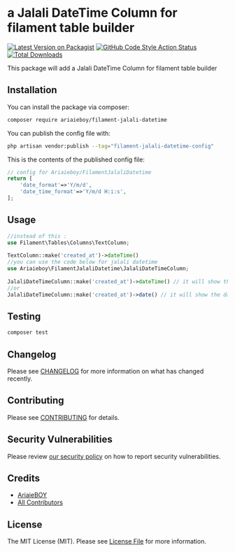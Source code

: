 
# a Jalali DateTime Column for filament table builder

[![Latest Version on Packagist](https://img.shields.io/packagist/v/ariaieboy/filament-jalali-datetime.svg?style=flat-square)](https://packagist.org/packages/ariaieboy/filament-jalali-datetime)
[![GitHub Code Style Action Status](https://img.shields.io/github/workflow/status/ariaieboy/filament-jalali-datetime/Check%20&%20fix%20styling?label=code%20style)](https://github.com/ariaieboy/filament-jalali-datetime/actions?query=workflow%3A"Check+%26+fix+styling"+branch%3Amain)
[![Total Downloads](https://img.shields.io/packagist/dt/ariaieboy/filament-jalali-datetime.svg?style=flat-square)](https://packagist.org/packages/ariaieboy/filament-jalali-datetime)

This package will add a Jalali DateTime Column for filament table builder

## Installation

You can install the package via composer:

```bash
composer require ariaieboy/filament-jalali-datetime
```

You can publish the config file with:

```bash
php artisan vendor:publish --tag="filament-jalali-datetime-config"
```

This is the contents of the published config file:

```php
// config for Ariaieboy/FilamentJalaliDatetime
return [
    'date_format'=>'Y/m/d',
    'date_time_format'=>'Y/m/d H:i:s',
];
```

## Usage

```php
//instead of this :
use Filament\Tables\Columns\TextColumn;
 
TextColumn::make('created_at')->dateTime()
//you can use the code below for jalali datetime
use Ariaieboy\FilamentJalaliDatetime\JalaliDateTimeColumn;
 
JalaliDateTimeColumn::make('created_at')->dateTime() // it will show the date like this : 1401/03/15 20:18:52
//or
JalaliDateTimeColumn::make('created_at')->date() // it will show the date like this : 1401/03/15

```

## Testing

```bash
composer test
```

## Changelog

Please see [CHANGELOG](CHANGELOG.md) for more information on what has changed recently.

## Contributing

Please see [CONTRIBUTING](https://github.com/spatie/.github/blob/main/CONTRIBUTING.md) for details.

## Security Vulnerabilities

Please review [our security policy](../../security/policy) on how to report security vulnerabilities.

## Credits

- [AriaieBOY](https://github.com/ariaieboy)
- [All Contributors](../../contributors)

## License

The MIT License (MIT). Please see [License File](LICENSE.md) for more information.
